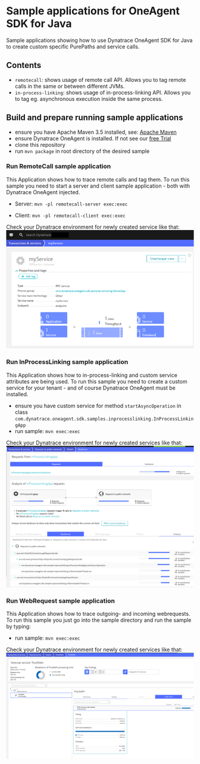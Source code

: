 # Sample applications for OneAgent SDK for Java 

Sample applications showing how to use Dynatrace OneAgent SDK for Java to create custom specific PurePaths and service calls.

## Contents

- `remotecall`: shows usage of remote call API. Allows you to tag remote calls in the same or between different JVMs.  
- `in-process-linking`: shows usage of in-process-linking API. Allows you to tag eg. asynchronous execution inside the same process.

## Build and prepare running sample applications

- ensure you have Apache Maven 3.5 installed, see: [Apache Maven](https://maven.apache.org/)
- ensure Dynatrace OneAgent is installed. If not see our [free Trial](https://www.dynatrace.com/trial/?vehicle_name=https://github.com/Dynatrace/OneAgent-SDK-for-Java)
- clone this repository
- run `mvn package` in root directory of the desired sample

### Run RemoteCall sample application
This Application shows how to trace remote calls and tag them. To run this sample you need to start a server and client sample application - both with Dynatrace OneAgent injected.

- Server: `mvn -pl remotecall-server exec:exec`

- Client: `mvn -pl remotecall-client exec:exec`

Check your Dynatrace environment for newly created service like that:
![remotecall-server](img/remotecall-service.png)

### Run InProcessLinking sample application
This Application shows how to in-process-linking and custom service attributes are being used. To run this sample you need to create a custom service for your tenant - and of course Dynatrace OneAgent must be installed.

- ensure you have custom service for method `startAsyncOperation` in class `com.dynatrace.oneagent.sdk.samples.inprocesslinking.InProcessLinkingApp` 
- run sample: `mvn exec:exec`

Check your Dynatrace environment for newly created services like that:
![in-process-linking-service](img/in-process-linking-service.png)

### Run WebRequest sample application
This Application shows how to trace outgoing- and incoming webrequests. To run this sample you just go into the sample directory and run the sample by typing:

- run sample: `mvn exec:exec`

Check your Dynatrace environment for newly created services like that:
![webrequest-service](img/webrequest-service.png)
